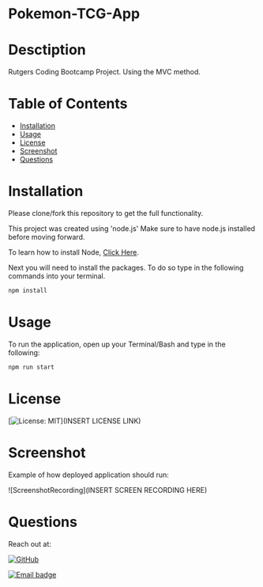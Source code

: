 # Pokemon-TCG-App

# Desctiption
Rutgers Coding Bootcamp Project. Using the MVC method.

# Table of Contents
  * [Installation](#Installation)
  * [Usage](#Usage)
  * [License](#License)
  * [Screenshot](#Screenshot)
  * [Questions](#Questions)

# Installation
Please clone/fork this repository to get the full functionality.

This project was created using 'node.js' Make sure to have node.js installed before moving forward.

To learn how to install Node, [Click Here](https://nodejs.org/en/download/package-manager/).


Next you will need to install the packages. To do so type in the following commands into your terminal.

```bash
npm install
```





# Usage
To run the application, open up your Terminal/Bash and type in the following:

```bash
npm run start
```

# License

[![License: MIT](https://img.shields.io/badge/License-MIT-red.svg)](INSERT LICENSE LINK)


# Screenshot

Example of how deployed application should run:

![ScreenshotRecording](INSERT SCREEN RECORDING HERE)

# Questions

Reach out at:

[![GitHub](https://img.shields.io/badge/GitHub-100000?style=for-the-badge&logo=github&logoColor=white)](https://github.com/KuyaJasper)

[![Email badge](https://img.shields.io/badge/Email-abarquezj1@gmail.com-red.svg)](mailto:abarquezj1@gmail.com)

